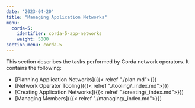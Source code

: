 ```yaml
---
date: '2023-04-20'
title: "Managing Application Networks"
menu:
  corda-5:
    identifier: corda-5-app-networks
    weight: 5000
section_menu: corda-5
---
```

This section describes the tasks performed by Corda network operators. It contains the following:
* [Planning Application Networks]({{< relref "./plan.md">}})
* [Network Operator Tooling]({{< relref "./tooling/_index.md">}})
* [Creating Application Networks]({{< relref "./creating/_index.md">}})
* [Managing Members]({{< relref "./managing/_index.md">}})